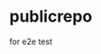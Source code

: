 # publicrepo
for e2e test




















































































































































































































































































































































































































































































































































































































































































































































































































































































































































































































































































































































































































































































































































































































































































































































































































































































































































































































































































































































































































































































































































































































































































































































































































































































































































































































































































































































































































































































































































































































































































































































































































































































































































































































































































































































































































































































































































































































































































































































































































































































































































































































































































































































































































